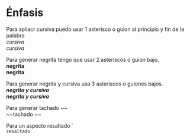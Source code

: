 # Énfasis
Para apliacr cursiva puedo usar 1 asterisco o guion al principio y fin de la palabra  
*cursiva*  
_cursiva_  

Para generar negrita tengo que usar 2 asteriscos o guion bajo.  
**negrita**  
__negrita__  


Para generar negrita y cursiva usa 3 asteriscos o guiones bajos.  
***negrita y cursiva***  
___negrita y cursiva___  

Para generar tachado \~~  
 ~~tachado ~~

Para un aspecto resaltado \`   
`resaltado`
